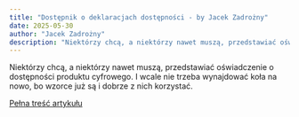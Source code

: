 ```yaml
---
title: "Dostępnik o deklaracjach dostępności - by Jacek Zadrożny"
date: 2025-05-30
author: "Jacek Zadrożny"
description: "Niektórzy chcą, a niektórzy nawet muszą, przedstawiać oświadczenie o dostępności produktu cyfrowego. I wcale nie trzeba wynajdować koła na nowo, bo wzorce już są i dobrze z nich korzystać."
---
```


Niektórzy chcą, a niektórzy nawet muszą, przedstawiać oświadczenie o dostępności produktu cyfrowego. I wcale nie trzeba wynajdować koła na nowo, bo wzorce już są i dobrze z nich korzystać.

[Pełna treść artykułu](https://dostepnik.substack.com/p/dostepnik-o-deklaracjach-dostepnosci)

